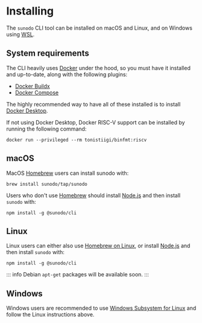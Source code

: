 # Installing

The `sunodo` CLI tool can be installed on macOS and Linux, and on Windows using [WSL](https://learn.microsoft.com/en-us/windows/wsl/install).

## System requirements

The CLI heavily uses [Docker](https://docker.com) under the hood, so you must have it installed and up-to-date, along with the following plugins:

-   [Docker Buildx](https://docs.docker.com/buildx/working-with-buildx/)
-   [Docker Compose](https://docs.docker.com/compose/)

The highly recommended way to have all of these installed is to install [Docker Desktop](https://www.docker.com/products/docker-desktop/).

If not using Docker Desktop, Docker RISC-V support can be installed by running the following command:

```shell
docker run --privileged --rm tonistiigi/binfmt:riscv
```

## macOS

MacOS [Homebrew](https://brew.sh) users can install sunodo with:

```shell
brew install sunodo/tap/sunodo
```

Users who don't use [Homebrew](https://brew.sh) should install [Node.js](https://nodejs.org/) and then install `sunodo` with:

```shell
npm install -g @sunodo/cli
```

## Linux

Linux users can either also use [Homebrew on Linux](https://docs.brew.sh/Homebrew-on-Linux), or install [Node.js](https://nodejs.org/) and then install `sunodo` with:

```shell
npm install -g @sunodo/cli
```

::: info
Debian `apt-get` packages will be available soon.
:::

## Windows

Windows users are recommended to use [Windows Subsystem for Linux](https://learn.microsoft.com/en-us/windows/wsl/install) and follow the Linux instructions above.
